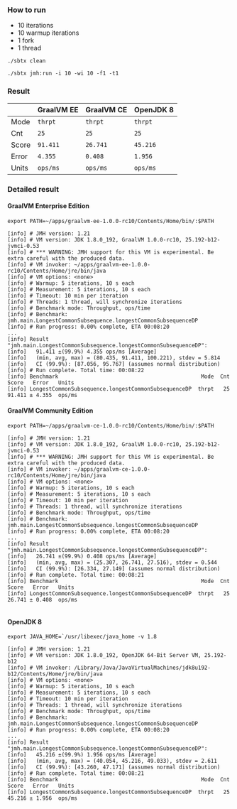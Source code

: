 

### How to run
* 10 iterations
* 10 warmup iterations
* 1 fork
* 1 thread

`./sbtx clean`

`./sbtx jmh:run -i 10 -wi 10 -f1 -t1`

### Result
| | GraalVM EE | GraalVM CE | OpenJDK 8 |
| --- | --- | --- | --- |
| Mode | `thrpt` | `thrpt` | `thrpt` |
| Cnt | `25` | `25` | `25` |
| Score | `91.411` | `26.741` | `45.216` |
| Error | `4.355` | `0.408` | `1.956` |
| Units | `ops/ms` | `ops/ms` | `ops/ms` |

### Detailed result
#### GraalVM Enterprise Edition
`export PATH=~/apps/graalvm-ee-1.0.0-rc10/Contents/Home/bin/:$PATH`

```
[info] # JMH version: 1.21
[info] # VM version: JDK 1.8.0_192, GraalVM 1.0.0-rc10, 25.192-b12-jvmci-0.53
[info] # *** WARNING: JMH support for this VM is experimental. Be extra careful with the produced data.
[info] # VM invoker: ~/apps/graalvm-ee-1.0.0-rc10/Contents/Home/jre/bin/java
[info] # VM options: <none>
[info] # Warmup: 5 iterations, 10 s each
[info] # Measurement: 5 iterations, 10 s each
[info] # Timeout: 10 min per iteration
[info] # Threads: 1 thread, will synchronize iterations
[info] # Benchmark mode: Throughput, ops/time
[info] # Benchmark: jmh.main.LongestCommonSubsequence.longestCommonSubsequenceDP
[info] # Run progress: 0.00% complete, ETA 00:08:20
...
[info] Result "jmh.main.LongestCommonSubsequence.longestCommonSubsequenceDP":
[info]   91.411 ±(99.9%) 4.355 ops/ms [Average]
[info]   (min, avg, max) = (80.435, 91.411, 100.221), stdev = 5.814
[info]   CI (99.9%): [87.056, 95.767] (assumes normal distribution)
[info] # Run complete. Total time: 00:08:22
[info] Benchmark                                             Mode  Cnt   Score   Error   Units
[info] LongestCommonSubsequence.longestCommonSubsequenceDP  thrpt   25  91.411 ± 4.355  ops/ms
```

#### GraalVM Community Edition
`export PATH=~/apps/graalvm-ce-1.0.0-rc10/Contents/Home/bin/:$PATH`

```
[info] # JMH version: 1.21
[info] # VM version: JDK 1.8.0_192, GraalVM 1.0.0-rc10, 25.192-b12-jvmci-0.53
[info] # *** WARNING: JMH support for this VM is experimental. Be extra careful with the produced data.
[info] # VM invoker: ~/apps/graalvm-ce-1.0.0-rc10/Contents/Home/jre/bin/java
[info] # VM options: <none>
[info] # Warmup: 5 iterations, 10 s each
[info] # Measurement: 5 iterations, 10 s each
[info] # Timeout: 10 min per iteration
[info] # Threads: 1 thread, will synchronize iterations
[info] # Benchmark mode: Throughput, ops/time
[info] # Benchmark: jmh.main.LongestCommonSubsequence.longestCommonSubsequenceDP
[info] # Run progress: 0.00% complete, ETA 00:08:20
...
[info] Result "jmh.main.LongestCommonSubsequence.longestCommonSubsequenceDP":
[info]   26.741 ±(99.9%) 0.408 ops/ms [Average]
[info]   (min, avg, max) = (25.307, 26.741, 27.516), stdev = 0.544
[info]   CI (99.9%): [26.334, 27.149] (assumes normal distribution)
[info] # Run complete. Total time: 00:08:21
[info] Benchmark                                             Mode  Cnt   Score   Error   Units
[info] LongestCommonSubsequence.longestCommonSubsequenceDP  thrpt   25  26.741 ± 0.408  ops/ms


```

#### OpenJDK 8
``export JAVA_HOME=`/usr/libexec/java_home -v 1.8``

```
[info] # JMH version: 1.21
[info] # VM version: JDK 1.8.0_192, OpenJDK 64-Bit Server VM, 25.192-b12
[info] # VM invoker: /Library/Java/JavaVirtualMachines/jdk8u192-b12/Contents/Home/jre/bin/java
[info] # VM options: <none>
[info] # Warmup: 5 iterations, 10 s each
[info] # Measurement: 5 iterations, 10 s each
[info] # Timeout: 10 min per iteration
[info] # Threads: 1 thread, will synchronize iterations
[info] # Benchmark mode: Throughput, ops/time
[info] # Benchmark: jmh.main.LongestCommonSubsequence.longestCommonSubsequenceDP
[info] # Run progress: 0.00% complete, ETA 00:08:20
...
[info] Result "jmh.main.LongestCommonSubsequence.longestCommonSubsequenceDP":
[info]   45.216 ±(99.9%) 1.956 ops/ms [Average]
[info]   (min, avg, max) = (40.054, 45.216, 49.033), stdev = 2.611
[info]   CI (99.9%): [43.260, 47.171] (assumes normal distribution)
[info] # Run complete. Total time: 00:08:21
[info] Benchmark                                             Mode  Cnt   Score   Error   Units
[info] LongestCommonSubsequence.longestCommonSubsequenceDP  thrpt   25  45.216 ± 1.956  ops/ms
```